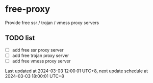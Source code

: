 
# free-proxy
Provide free ssr / trojan / vmess proxy servers


## TODO list
- [ ] add free ssr proxy server
- [ ] add free trojan proxy server
- [ ] add free vmess proxy server

Last updated at 2024-03-03 12:00:01 UTC+8, next update schedule at 2024-03-03 18:00:01 UTC+8

